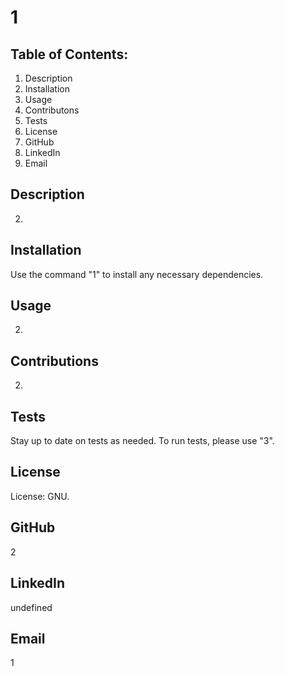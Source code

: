
# 1
## Table of Contents:
1. Description
2. Installation
3. Usage
4. Contributons
5. Tests
6. License
7. GitHub
8. LinkedIn
9. Email
## Description
2.
## Installation
Use the command "1" to install any necessary dependencies.
## Usage
2.
## Contributions
2.
## Tests
Stay up to date on tests as needed. To run tests, please use "3".
## License
License: GNU.
## GitHub
2
## LinkedIn
undefined
## Email
1
            